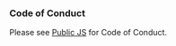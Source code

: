 ### Code of Conduct

Please see [Public JS](https://github.com/public-js/public-js/blob/master/CODE_OF_CONDUCT.md) for Code of Conduct.
